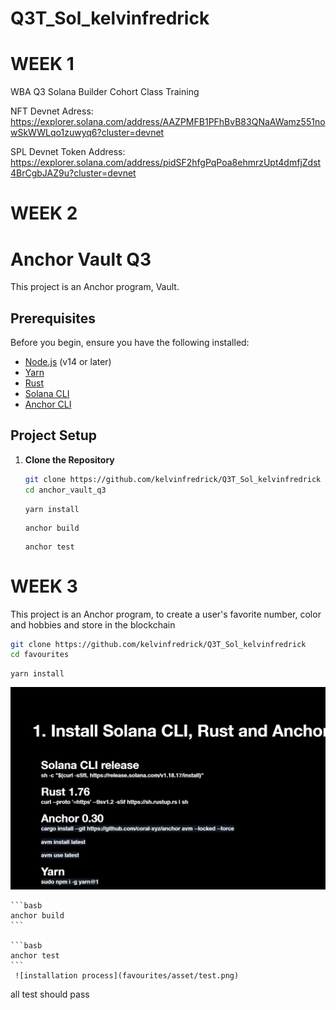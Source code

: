 # Q3T_Sol_kelvinfredrick

# WEEK 1
WBA Q3 Solana Builder Cohort Class Training

NFT Devnet Adress: https://explorer.solana.com/address/AAZPMFB1PFhBvB83QNaAWamz551nowSkWWLqo1zuwyq6?cluster=devnet

SPL Devnet Token Address: https://explorer.solana.com/address/pidSF2hfgPqPoa8ehmrzUpt4dmfjZdst4BrCgbJAZ9u?cluster=devnet

# WEEK 2

# Anchor Vault Q3

This project is an Anchor program, Vault.

## Prerequisites

Before you begin, ensure you have the following installed:

- [Node.js](https://nodejs.org/) (v14 or later)
- [Yarn](https://yarnpkg.com/)
- [Rust](https://www.rust-lang.org/tools/install)
- [Solana CLI](https://docs.solana.com/cli/install-solana-cli-tools)
- [Anchor CLI](https://project-serum.github.io/anchor/getting-started/installation.html)

## Project Setup

1. **Clone the Repository**

   ```bash
   git clone https://github.com/kelvinfredrick/Q3T_Sol_kelvinfredrick
   cd anchor_vault_q3
   ```

   ```basb
   yarn install
    ```

    ```basb
    anchor build
    ```

    ```basb
    anchor test
    ```

# WEEK 3

This project is an Anchor program, to create a user's favorite number, color and hobbies and store in the blockchain

   ```bash
   git clone https://github.com/kelvinfredrick/Q3T_Sol_kelvinfredrick
   cd favourites
   ```

   ```basb
   yarn install
   ```

![installation process](favourites/asset/install.png)


    ```basb
    anchor build
    ```

    ```basb
    anchor test
    ```
     ![installation process](favourites/asset/test.png)
all test should pass
